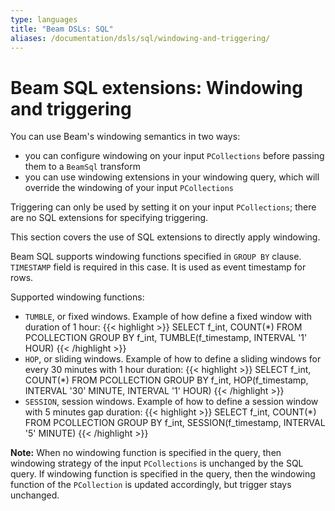 ```yaml
---
type: languages
title: "Beam DSLs: SQL"
aliases: /documentation/dsls/sql/windowing-and-triggering/
---
```

<!--
Licensed under the Apache License, Version 2.0 (the "License");
you may not use this file except in compliance with the License.
You may obtain a copy of the License at

http://www.apache.org/licenses/LICENSE-2.0

Unless required by applicable law or agreed to in writing, software
distributed under the License is distributed on an "AS IS" BASIS,
WITHOUT WARRANTIES OR CONDITIONS OF ANY KIND, either express or implied.
See the License for the specific language governing permissions and
limitations under the License.
-->

# Beam SQL extensions: Windowing and triggering

You can use Beam's windowing semantics in two ways:

 - you can configure windowing on your input `PCollections` before passing them
   to a `BeamSql` transform
 - you can use windowing extensions in your windowing query, which will override
   the windowing of your input `PCollections`

Triggering can only be used by setting it on your input `PCollections`; there
are no SQL extensions for specifying triggering.

This section covers the use of SQL extensions to directly apply windowing.

Beam SQL supports windowing functions specified in `GROUP BY` clause.
`TIMESTAMP` field is required in this case. It is used as event timestamp for
rows.

Supported windowing functions:
* `TUMBLE`, or fixed windows. Example of how define a fixed window with duration of 1 hour:
{{< highlight >}}
    SELECT f_int, COUNT(*)
    FROM PCOLLECTION
    GROUP BY
      f_int,
      TUMBLE(f_timestamp, INTERVAL '1' HOUR)
{{< /highlight >}}
* `HOP`, or sliding windows. Example of how to define a sliding windows for every 30 minutes with 1 hour duration:
{{< highlight >}}
    SELECT f_int, COUNT(*)
    FROM PCOLLECTION
    GROUP BY
      f_int,
      HOP(f_timestamp, INTERVAL '30' MINUTE, INTERVAL '1' HOUR)
{{< /highlight >}}
* `SESSION`, session windows. Example of how to define a session window with 5 minutes gap duration:
{{< highlight >}}
    SELECT f_int, COUNT(*)
    FROM PCOLLECTION
    GROUP BY
      f_int,
      SESSION(f_timestamp, INTERVAL '5' MINUTE)
{{< /highlight >}}

**Note:** When no windowing function is specified in the query, then windowing strategy of the input `PCollections` is unchanged by the SQL query. If windowing function is specified in the query, then the windowing function of the `PCollection` is updated accordingly, but trigger stays unchanged.

